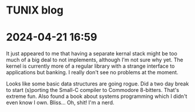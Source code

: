TUNIX blog
==========

# 2024-04-21 16:59

It just appeared to me that having a
separate kernal stack might be too much
of a big deal to not implements,
although I'm not sure why yet.  The
kernel is currently more of a regular
library with a strange interface to
applications but banking.  I really
don't see no problems at the moment.

Looks like some basic data structures
are going rogue.  Did a two day break
to start (s)porting the Small-C compiler
to Commodore 8-bitters.  That's extreme
fun.  Also found a book about systems
programming which I didn't even know I
own.  Bliss...  Oh, shit!  I'm a nerd.
